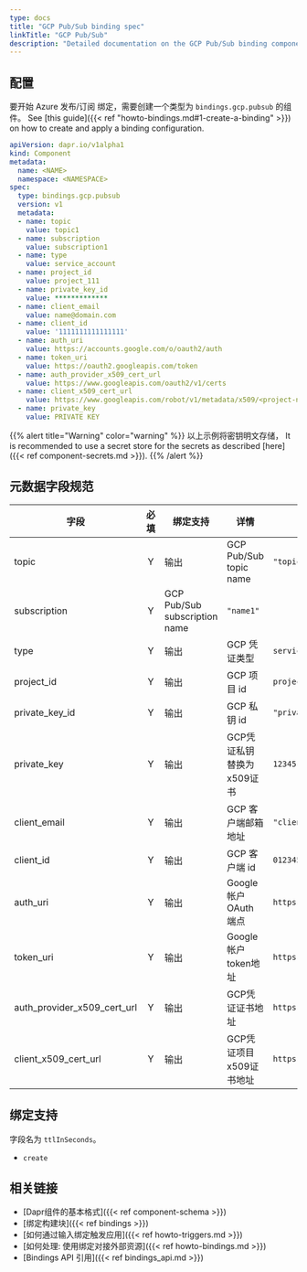 ```yaml
---
type: docs
title: "GCP Pub/Sub binding spec"
linkTitle: "GCP Pub/Sub"
description: "Detailed documentation on the GCP Pub/Sub binding component"
---
```


## 配置

要开始 Azure 发布/订阅 绑定，需要创建一个类型为 `bindings.gcp.pubsub` 的组件。 See [this guide]({{< ref "howto-bindings.md#1-create-a-binding" >}}) on how to create and apply a binding configuration.


```yaml
apiVersion: dapr.io/v1alpha1
kind: Component
metadata:
  name: <NAME>
  namespace: <NAMESPACE>
spec:
  type: bindings.gcp.pubsub
  version: v1
  metadata:
  - name: topic
    value: topic1
  - name: subscription
    value: subscription1
  - name: type
    value: service_account
  - name: project_id
    value: project_111
  - name: private_key_id
    value: *************
  - name: client_email
    value: name@domain.com
  - name: client_id
    value: '1111111111111111'
  - name: auth_uri
    value: https://accounts.google.com/o/oauth2/auth
  - name: token_uri
    value: https://oauth2.googleapis.com/token
  - name: auth_provider_x509_cert_url
    value: https://www.googleapis.com/oauth2/v1/certs
  - name: client_x509_cert_url
    value: https://www.googleapis.com/robot/v1/metadata/x509/<project-name>.iam.gserviceaccount.com
  - name: private_key
    value: PRIVATE KEY
```
{{% alert title="Warning" color="warning" %}}
以上示例将密钥明文存储， It is recommended to use a secret store for the secrets as described [here]({{< ref component-secrets.md >}}).
{{% /alert %}}

## 元数据字段规范

| 字段                              | 必填 | 绑定支持                          | 详情                     | Example                                                                                          |
| ------------------------------- |:--:| ----------------------------- | ---------------------- | ------------------------------------------------------------------------------------------------ |
| topic                           | Y  | 输出                            | GCP Pub/Sub topic name | `"topic1"`                                                                                       |
| subscription                    | Y  | GCP Pub/Sub subscription name | `"name1"`              |                                                                                                  |
| type                            | Y  | 输出                            | GCP 凭证类型               | `service_account`                                                                                |
| project_id                      | Y  | 输出                            | GCP 项目 id              | `project_id`                                                                                     |
| private_key_id                | Y  | 输出                            | GCP 私钥 id              | `"privateKeyId"`                                                                                 |
| private_key                     | Y  | 输出                            | GCP凭证私钥 替换为x509证书      | `12345-12345`                                                                                    |
| client_email                    | Y  | 输出                            | GCP 客户端邮箱地址            | `"client@email.com"`                                                                             |
| client_id                       | Y  | 输出                            | GCP 客户端 id             | `0123456789-0123456789`                                                                          |
| auth_uri                        | Y  | 输出                            | Google帐户 OAuth 端点      | `https://accounts.google.com/o/oauth2/auth`                                                      |
| token_uri                       | Y  | 输出                            | Google帐户token地址        | `https://oauth2.googleapis.com/token`                                                            |
| auth_provider_x509_cert_url | Y  | 输出                            | GCP凭证证书地址              | `https://www.googleapis.com/oauth2/v1/certs`                                                     |
| client_x509_cert_url          | Y  | 输出                            | GCP凭证项目x509证书地址        | `https://www.googleapis.com/robot/v1/metadata/x509/<PROJECT_NAME>.iam.gserviceaccount.com` |

## 绑定支持

字段名为 `ttlInSeconds`。

- `create`

## 相关链接

- [Dapr组件的基本格式]({{< ref component-schema >}})
- [绑定构建块]({{< ref bindings >}})
- [如何通过输入绑定触发应用]({{< ref howto-triggers.md >}})
- [如何处理: 使用绑定对接外部资源]({{< ref howto-bindings.md >}})
- [Bindings API 引用]({{< ref bindings_api.md >}})
